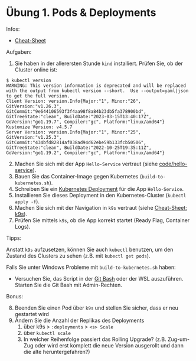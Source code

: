 # Übung 1. Pods & Deployments

Infos:

- [Cheat-Sheet](cheat-sheet.md)

Aufgaben:

1. Sie haben in der allerersten Stunde `kind` installiert. Prüfen Sie, ob der Cluster online ist: 

```shell
$ kubectl version     
WARNING: This version information is deprecated and will be replaced with the output from kubectl version --short.  Use --output=yaml|json to get the full version.
Client Version: version.Info{Major:"1", Minor:"26", GitVersion:"v1.26.3", GitCommit:"9e644106593f3f4aa98f8a84b23db5fa378900bd", GitTreeState:"clean", BuildDate:"2023-03-15T13:40:17Z", GoVersion:"go1.19.7", Compiler:"gc", Platform:"linux/amd64"}
Kustomize Version: v4.5.7
Server Version: version.Info{Major:"1", Minor:"25", GitVersion:"v1.25.3", GitCommit:"434bfd82814af038ad94d62ebe59b133fcb50506", GitTreeState:"clean", BuildDate:"2022-10-25T19:35:11Z", GoVersion:"go1.19.2", Compiler:"gc", Platform:"linux/amd64"}
```

2. Machen Sie sich mit der App `Hello-Service` vertraut (siehe [code/hello-service](code/hello-service)).
3. Bauen Sie das Container-Image gegen Kubernetes (`build-to-kubernetes.sh`).
4. Schreiben Sie ein
  [Kubernetes Deployment](https://kubernetes.io/docs/concepts/workloads/controllers/deployment/#creating-a-deployment)
  für die App `Hello-Service`.
5. Installieren Sie dieses Deployment in den Kubernetes-Cluster (`kubectl apply -f`).
6. Machen Sie sich mit der Navigation in `k9s` vertraut (siehe [Cheat-Sheet: k9s](cheat-sheet.md#k9s)).
7. Prüfen Sie mittels `k9s`, ob die App korrekt startet (Ready Flag, Container Logs).

Tipps:

Anstatt `k9s` aufzusetzen, können Sie auch `kubectl` benutzen, um den Zustand des Clusters zu sehen (z.B. mit `kubectl get pods`).

Falls Sie unter Windows Probleme mit `build-to-kubernetes.sh` haben:
- Versuchen Sie, das Script in der [Git Bash](https://gitforwindows.org/) oder der WSL
  auszuführen. Starten Sie die Git Bash mit Admin-Rechten.

Bonus:

8. Beenden Sie einen Pod über `k9s` und stellen Sie sicher, dass er neu gestartet wird
9. Ändern Sie die Anzahl der Replikas des Deployments
   1. über k9s > `:deployments` > `<s> Scale`
   2. über `kubectl scale`
   3. In welcher Reihenfolge passiert das Rolling Upgrade? (z.B. Zug-um-Zug oder wird erst komplett die neue Version ausgerollt und dann die alte heruntergefahren?)


